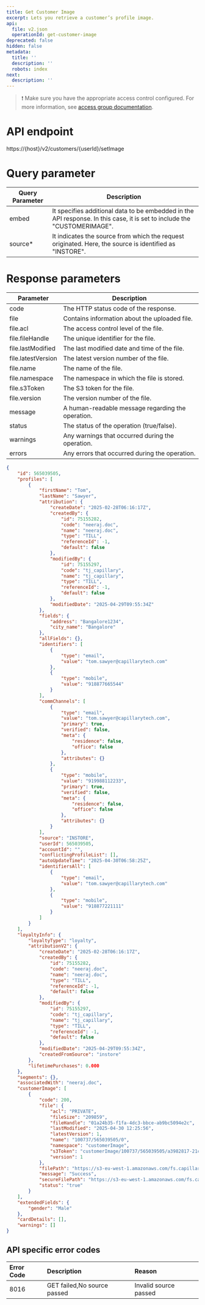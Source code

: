 ```yaml
---
title: Get Customer Image
excerpt: Lets you retrieve a customer’s profile image.
api:
  file: v2.json
  operationId: get-customer-image
deprecated: false
hidden: false
metadata:
  title: ''
  description: ''
  robots: index
next:
  description: ''
---
```

> ❗️ Make sure you have the appropriate access control configured. For more information, see [access group documentation](https://docs.capillarytech.com/docs/access-group).

# API endpoint

https\://\{host}/v2/customers/\{userId}/setImage

# Query parameter

| Query Parameter | Description                                                                                                              |
| --------------- | ------------------------------------------------------------------------------------------------------------------------ |
| embed           | It specifies additional data to be embedded in the API response. In this case, it is set to include the "CUSTOMERIMAGE". |
| source\*        | It indicates the source from which the request originated. Here, the source is identified as "INSTORE".                  |

# Response parameters

| Parameter          | Description                                       |
| ------------------ | ------------------------------------------------- |
| code               | The HTTP status code of the response.             |
| file               | Contains information about the uploaded file.     |
| file.acl           | The access control level of the file.             |
| file.fileHandle    | The unique identifier for the file.               |
| file.lastModified  | The last modified date and time of the file.      |
| file.latestVersion | The latest version number of the file.            |
| file.name          | The name of the file.                             |
| file.namespace     | The namespace in which the file is stored.        |
| file.s3Token       | The S3 token for the file.                        |
| file.version       | The version number of the file.                   |
| message            | A human-readable message regarding the operation. |
| status             | The status of the operation (true/false).         |
| warnings           | Any warnings that occurred during the operation.  |
| errors             | Any errors that occurred during the operation.    |

```json
{
    "id": 565039505,
    "profiles": [
        {
            "firstName": "Tom",
            "lastName": "Sawyer",
            "attribution": {
                "createDate": "2025-02-28T06:16:17Z",
                "createdBy": {
                    "id": 75155282,
                    "code": "neeraj.doc",
                    "name": "neeraj.doc",
                    "type": "TILL",
                    "referenceId": -1,
                    "default": false
                },
                "modifiedBy": {
                    "id": 75155297,
                    "code": "tj_capillary",
                    "name": "tj_capillary",
                    "type": "TILL",
                    "referenceId": -1,
                    "default": false
                },
                "modifiedDate": "2025-04-29T09:55:34Z"
            },
            "fields": {
                "address": "Bangalore1234",
                "city_name": "Bangalore"
            },
            "allFields": {},
            "identifiers": [
                {
                    "type": "email",
                    "value": "tom.sawyer@capillarytech.com"
                },
                {
                    "type": "mobile",
                    "value": "918877665544"
                }
            ],
            "commChannels": [
                {
                    "type": "email",
                    "value": "tom.sawyer@capillarytech.com",
                    "primary": true,
                    "verified": false,
                    "meta": {
                        "residence": false,
                        "office": false
                    },
                    "attributes": {}
                },
                {
                    "type": "mobile",
                    "value": "919988112233",
                    "primary": true,
                    "verified": false,
                    "meta": {
                        "residence": false,
                        "office": false
                    },
                    "attributes": {}
                }
            ],
            "source": "INSTORE",
            "userId": 565039505,
            "accountId": "",
            "conflictingProfileList": [],
            "autoUpdateTime": "2025-04-30T06:58:25Z",
            "identifiersAll": [
                {
                    "type": "email",
                    "value": "tom.sawyer@capillarytech.com"
                },
                {
                    "type": "mobile",
                    "value": "918877221111"
                }
            ]
        }
    ],
    "loyaltyInfo": {
        "loyaltyType": "loyalty",
        "attributionV2": {
            "createDate": "2025-02-28T06:16:17Z",
            "createdBy": {
                "id": 75155282,
                "code": "neeraj.doc",
                "name": "neeraj.doc",
                "type": "TILL",
                "referenceId": -1,
                "default": false
            },
            "modifiedBy": {
                "id": 75155297,
                "code": "tj_capillary",
                "name": "tj_capillary",
                "type": "TILL",
                "referenceId": -1,
                "default": false
            },
            "modifiedDate": "2025-04-29T09:55:34Z",
            "createdFromSource": "instore"
        },
        "lifetimePurchases": 0.000
    },
    "segments": {},
    "associatedWith": "neeraj.doc",
    "customerImage": [
        {
            "code": 200,
            "file": {
                "acl": "PRIVATE",
                "fileSize": "209859",
                "fileHandle": "01a24b35-f1fa-4dc3-bbce-ab9bc5094e2c",
                "lastModified": "2025-04-30 12:25:56",
                "latestVersion": 1,
                "name": "100737/565039505/0",
                "namespace": "customerImage",
                "s3Token": "customerImage/100737/565039505/a3982817-21ca-46f6-acfa-0d1c23d1fe2e",
                "version": 1
            },
            "filePath": "https://s3-eu-west-1.amazonaws.com/fs.capillary.eu/customerImage/100737/565039505/a3982817-21ca-46f6-acfa-0d1c23d1fe2e?X-Amz-Security-Token=IQoJb3JpZ2luX2VjEAcaCWV1LXdlc3QtMSJGMEQCICKLUTRBXx%2BTJ2wGVBDyt1aYBV3AqawRLSbNDW%2BEHtrtAiBEnCThKTWAH8Qw9Xh9miPqzbTEfAsohXda8DKXgb3uTSq6Agig%2F%2F%2F%2F%2F%2F%2F%2F%2F%2F8BEAAaDDUwMjgxMjc3OTI2NyIM2UufjIFYFCcHDhTPKo4ClmWqDNs4g2f05Phlk%2B%2B7DlflnMPP6HyqUZC9tnamJdyEwbDkaIwBetXukJMyXaHdwF96O953BNR33pL4yBP3rFmsEOHA3Q3yIIeWYMlgFpC9lL4Cffn%2FAMRMAIbm7YYPofWWEALjpYYKzKizmDvzm24GQl%2FD%2BRrgYymWDSKxQp9TCd7TP1EfdHJ8kjhqMJ5ofpYE2MOnUJfFEe%2Fwyx7QpPrmcYLgDyRGgPohcYyGJb%2B1sZEaI%2BVNvE9QwBtDcOfS%2BgEZXkKZOQcWeMY3%2Ff6XGYHwm%2FezO5MvRBdP01pthNCJhszuqlH9Z53g1UqfhBfgL0ihOfmHmlUWSWNECShIr9MuI4KadbLrIhPAZL3wMLOOx8AGOp4B8HXDLoMJwlk3Si%2F5hx5moqswH3jgo5s3t8srZwwchTHnh9du9kkF7r7OhTR4wm1RAK5bQvJ%2B%2B7vTNrbfngmu9FNkTqDao%2BDWAWHv7WhocB2ouZehTezduIfolV8GxF5RNhhJmN4G8DhYV22MCpZAc9IvpH93yJQXRC%2B0Oj6mfc9nFJft9FBq8kUhpdnAX0S4tLw2JgijOhJwOGpJIcc%3D&X-Amz-Algorithm=AWS4-HMAC-SHA256&X-Amz-Date=20250430T065825Z&X-Amz-SignedHeaders=host&X-Amz-Expires=3599&X-Amz-Credential=ASIAXKEP2EMB3PGOSBW6%2F20250430%2Feu-west-1%2Fs3%2Faws4_request&X-Amz-Signature=ff24aa76c4be68bda8e5a7b0cfe5915c03e1a2e350ec5366698b7111b4616c53",
            "message": "Success",
            "secureFilePath": "https://s3-eu-west-1.amazonaws.com/fs.capillary.eu/customerImage/100737/565039505/a3982817-21ca-46f6-acfa-0d1c23d1fe2e?X-Amz-Security-Token=IQoJb3JpZ2luX2VjEAcaCWV1LXdlc3QtMSJGMEQCICKLUTRBXx%2BTJ2wGVBDyt1aYBV3AqawRLSbNDW%2BEHtrtAiBEnCThKTWAH8Qw9Xh9miPqzbTEfAsohXda8DKXgb3uTSq6Agig%2F%2F%2F%2F%2F%2F%2F%2F%2F%2F8BEAAaDDUwMjgxMjc3OTI2NyIM2UufjIFYFCcHDhTPKo4ClmWqDNs4g2f05Phlk%2B%2B7DlflnMPP6HyqUZC9tnamJdyEwbDkaIwBetXukJMyXaHdwF96O953BNR33pL4yBP3rFmsEOHA3Q3yIIeWYMlgFpC9lL4Cffn%2FAMRMAIbm7YYPofWWEALjpYYKzKizmDvzm24GQl%2FD%2BRrgYymWDSKxQp9TCd7TP1EfdHJ8kjhqMJ5ofpYE2MOnUJfFEe%2Fwyx7QpPrmcYLgDyRGgPohcYyGJb%2B1sZEaI%2BVNvE9QwBtDcOfS%2BgEZXkKZOQcWeMY3%2Ff6XGYHwm%2FezO5MvRBdP01pthNCJhszuqlH9Z53g1UqfhBfgL0ihOfmHmlUWSWNECShIr9MuI4KadbLrIhPAZL3wMLOOx8AGOp4B8HXDLoMJwlk3Si%2F5hx5moqswH3jgo5s3t8srZwwchTHnh9du9kkF7r7OhTR4wm1RAK5bQvJ%2B%2B7vTNrbfngmu9FNkTqDao%2BDWAWHv7WhocB2ouZehTezduIfolV8GxF5RNhhJmN4G8DhYV22MCpZAc9IvpH93yJQXRC%2B0Oj6mfc9nFJft9FBq8kUhpdnAX0S4tLw2JgijOhJwOGpJIcc%3D&X-Amz-Algorithm=AWS4-HMAC-SHA256&X-Amz-Date=20250430T065825Z&X-Amz-SignedHeaders=host&X-Amz-Expires=3599&X-Amz-Credential=ASIAXKEP2EMB3PGOSBW6%2F20250430%2Feu-west-1%2Fs3%2Faws4_request&X-Amz-Signature=ff24aa76c4be68bda8e5a7b0cfe5915c03e1a2e350ec5366698b7111b4616c53",
            "status": "true"
        }
    ],
    "extendedFields": {
        "gender": "Male"
    },
    "cardDetails": [],
    "warnings": []
}
```

## API specific error codes

| Error Code | Description                 | Reason                |
| :--------- | :-------------------------- | :-------------------- |
| 8016       | GET failed,No source passed | Invalid source passed |